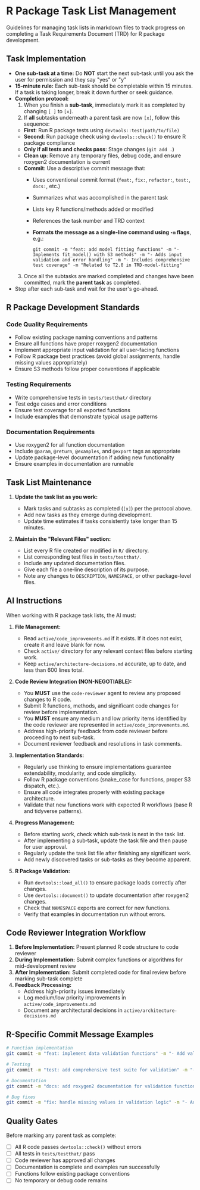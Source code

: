 # R Package Task List Management

Guidelines for managing task lists in markdown files to track progress on completing a Task Requirements Document (TRD) for R package development.

## Task Implementation

- **One sub-task at a time:** Do **NOT** start the next sub‑task until you ask the user for permission and they say "yes" or "y"
- **15-minute rule:** Each sub-task should be completable within 15 minutes. If a task is taking longer, break it down further or seek guidance.
- **Completion protocol:**     
  1. When you finish a **sub‑task**, immediately mark it as completed by changing `[ ]` to `[x]`.
  2. If **all** subtasks underneath a parent task are now `[x]`, follow this sequence:
    - **First**: Run R package tests using `devtools::test(path/to/file)`
    - **Second**: Run package check using `devtools::check()` to ensure R package compliance
    - **Only if all tests and checks pass**: Stage changes (`git add .`)
    - **Clean up**: Remove any temporary files, debug code, and ensure roxygen2 documentation is current
    - **Commit**: Use a descriptive commit message that:
      - Uses conventional commit format (`feat:`, `fix:`, `refactor:`, `test:`, `docs:`, etc.)
      - Summarizes what was accomplished in the parent task
      - Lists key R functions/methods added or modified
      - References the task number and TRD context
      - **Formats the message as a single-line command using `-m` flags**, e.g.:

        ```
        git commit -m "feat: add model fitting functions" -m "- Implements fit_model() with S3 methods" -m "- Adds input validation and error handling" -m "- Includes comprehensive test coverage" -m "Related to T2.0 in TRD-model-fitting"
        ```
  3. Once all the subtasks are marked completed and changes have been committed, mark the **parent task** as completed.
- Stop after each sub‑task and wait for the user's go‑ahead.

## R Package Development Standards

### Code Quality Requirements
- Follow existing package naming conventions and patterns
- Ensure all functions have proper roxygen2 documentation
- Implement appropriate input validation for all user-facing functions
- Follow R package best practices (avoid global assignments, handle missing values appropriately)
- Ensure S3 methods follow proper conventions if applicable

### Testing Requirements
- Write comprehensive tests in `tests/testthat/` directory
- Test edge cases and error conditions
- Ensure test coverage for all exported functions
- Include examples that demonstrate typical usage patterns

### Documentation Requirements
- Use roxygen2 for all function documentation
- Include `@param`, `@return`, `@examples`, and `@export` tags as appropriate
- Update package-level documentation if adding new functionality
- Ensure examples in documentation are runnable

## Task List Maintenance

1. **Update the task list as you work:**
   - Mark tasks and subtasks as completed (`[x]`) per the protocol above.
   - Add new tasks as they emerge during development.
   - Update time estimates if tasks consistently take longer than 15 minutes.

2. **Maintain the "Relevant Files" section:**
   - List every R file created or modified in `R/` directory.
   - List corresponding test files in `tests/testthat/`.
   - Include any updated documentation files.
   - Give each file a one‑line description of its purpose.
   - Note any changes to `DESCRIPTION`, `NAMESPACE`, or other package-level files.

## AI Instructions

When working with R package task lists, the AI must:

1. **File Management:**
   - Read `active/code_improvements.md` if it exists. If it does not exist, create it and leave blank for now.
   - Check `active/` directory for any relevant context files before starting work.
   - Keep `active/architecture-decisions.md` accurate, up to date, and less than 600 lines total.

2. **Code Review Integration (NON-NEGOTIABLE):**
   - You **MUST** use the `code-reviewer` agent to review any proposed changes to R code.
   - Submit R functions, methods, and significant code changes for review before implementation.
   - You **MUST** ensure any medium and low priority items identified by the code reviewer are represented in `active/code_improvements.md`.
   - Address high-priority feedback from code reviewer before proceeding to next sub-task.
   - Document reviewer feedback and resolutions in task comments.

3. **Implementation Standards:**
   - Regularly use thinking to ensure implementations guarantee extendability, modularity, and code simplicity.
   - Follow R package conventions (snake_case for functions, proper S3 dispatch, etc.).
   - Ensure all code integrates properly with existing package architecture.
   - Validate that new functions work with expected R workflows (base R and tidyverse patterns).

4. **Progress Management:**
   - Before starting work, check which sub‑task is next in the task list.
   - After implementing a sub‑task, update the task file and then pause for user approval.
   - Regularly update the task list file after finishing any significant work.
   - Add newly discovered tasks or sub-tasks as they become apparent.

5. **R Package Validation:**
   - Run `devtools::load_all()` to ensure package loads correctly after changes.
   - Use `devtools::document()` to update documentation after roxygen2 changes.
   - Check that `NAMESPACE` exports are correct for new functions.
   - Verify that examples in documentation run without errors.

## Code Reviewer Integration Workflow

1. **Before Implementation:** Present planned R code structure to code reviewer
2. **During Implementation:** Submit complex functions or algorithms for mid-development review
3. **After Implementation:** Submit completed code for final review before marking sub-task complete
4. **Feedback Processing:** 
   - Address high-priority issues immediately
   - Log medium/low priority improvements in `active/code_improvements.md`
   - Document any architectural decisions in `active/architecture-decisions.md`

## R-Specific Commit Message Examples

```bash
# Function implementation
git commit -m "feat: implement data validation functions" -m "- Add validate_input() with comprehensive checks" -m "- Include S3 methods for different data types" -m "Related to T1.2 in TRD-data-processing"

# Testing
git commit -m "test: add comprehensive test suite for validation" -m "- Tests for edge cases and error conditions" -m "- Validates S3 method dispatch" -m "Related to T3.1 in TRD-data-processing"

# Documentation
git commit -m "docs: add roxygen2 documentation for validation functions" -m "- Complete @param and @return documentation" -m "- Add runnable examples" -m "Related to T4.1 in TRD-data-processing"

# Bug fixes
git commit -m "fix: handle missing values in validation logic" -m "- Add explicit NA handling" -m "- Update tests for missing data scenarios" -m "Addresses code reviewer feedback T1.2"
```

## Quality Gates

Before marking any parent task as complete:
- [ ] All R code passes `devtools::check()` without errors
- [ ] All tests in `tests/testthat/` pass
- [ ] Code reviewer has approved all changes
- [ ] Documentation is complete and examples run successfully
- [ ] Functions follow existing package conventions
- [ ] No temporary or debug code remains
